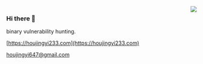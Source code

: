 <img align="right" src="https://github-readme-stats.vercel.app/api?username=houjingyi233&show_icons=true&icon_color=CE1D2D&text_color=718096&bg_color=ffffff&hide_title=true" />

### Hi there 👋

binary vulnerability hunting.

[https://houjingyi233.com](https://houjingyi233.com)

houjingyi647@gmail.com
